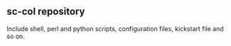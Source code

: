 ## sc-col repository

Include shell, perl and python scripts, configuration files, kickstart file and so on.
